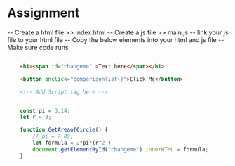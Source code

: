 # Assignment 

-- Create a html file >> index.html
-- Create a js file >> main.js
-- link your js file to your html file
-- Copy the below elements into your html and js file
-- Make sure code runs

```html

    <h1><span id="changeme" >Text here</span></h1>

    <button onclick="comparisonlist()">Click Me</button>

    <!-- Add Script tag here -->

```

```javascript

    const pi = 3.14;
    let r = 3;    

    function GetAreaofCircle() {  
        // pi = 7.89;  
        let formula = 2*pi*(r^2 )       
        document.getElementById("changeme").innerHTML = formula;
    }
```

